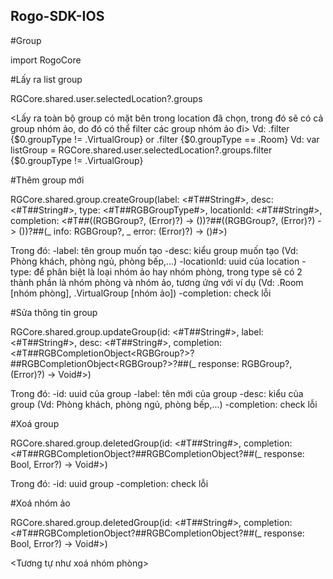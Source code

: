 ## Rogo-SDK-IOS

#Group

import RogoCore

#Lấy ra list group

RGCore.shared.user.selectedLocation?.groups

<Lấy ra toàn bộ group có mặt bên trong location đã chọn, trong đó sẽ có cả group nhóm ảo, do đó có thể filter các group nhóm ảo đi>
Vd: .filter {$0.groupType != .VirtualGroup}   or  .filter {$0.groupType == .Room}
Vd: var listGroup = RGCore.shared.user.selectedLocation?.groups.filter {$0.groupType != .VirtualGroup}

#Thêm group mới

RGCore.shared.group.createGroup(label: <#T##String#>, desc: <#T##String#>, type: <#T##RGBGroupType#>, locationId: <#T##String#>, completion: <#T##((RGBGroup?, (Error)?) -> ())?##((RGBGroup?, (Error)?) -> ())?##(_ info: RGBGroup?, _ error: (Error)?) -> ()#>)

Trong đó:
-label: tên group muốn tạo
-desc: kiểu group muốn tạo (Vd: Phòng khách, phòng ngủ, phòng bếp,...)
-locationId: uuid của location
-type: để phân biệt là loại nhóm ảo hay nhóm phòng, trong type sẽ có 2 thành phần là nhóm phòng và nhóm ảo, tương ứng với ví dụ (Vd: .Room [nhóm phòng], .VirtualGroup [nhóm ảo])
-completion: check lỗi


#Sửa thông tin group

RGCore.shared.group.updateGroup(id: <#T##String#>, label: <#T##String#>, desc: <#T##String#>, completion: <#T##RGBCompletionObject<RGBGroup?>?##RGBCompletionObject<RGBGroup?>?##(_ response: RGBGroup?, (Error)?) -> Void#>)

Trong đó:
-id: uuid của group
-label: tên mới của group
-desc: kiểu của group (Vd: Phòng khách, phòng ngủ, phòng bếp,...)
-completion: check lỗi

#Xoá group

RGCore.shared.group.deletedGroup(id: <#T##String#>, completion: <#T##RGBCompletionObject<Bool>?##RGBCompletionObject<Bool>?##(_ response: Bool, Error?) -> Void#>)

Trong đó:
-id: uuid group
-completion: check lỗi

#Xoá nhóm ảo

RGCore.shared.group.deletedGroup(id: <#T##String#>, completion: <#T##RGBCompletionObject<Bool>?##RGBCompletionObject<Bool>?##(_ response: Bool, Error?) -> Void#>)

<Tương tự như xoá nhóm phòng>
